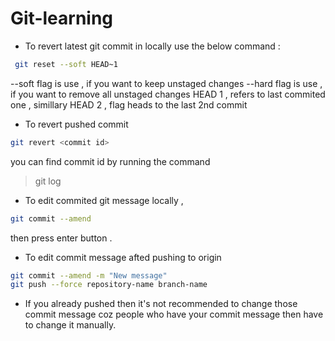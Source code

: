 # Git-learning

- To revert latest git commit in locally use the below command :

```sh
 git reset --soft HEAD~1
```
--soft flag is use , if you want to keep unstaged changes 
--hard flag is use , if you want to remove all unstaged changes 
HEAD 1 , refers to last commited one , simillary HEAD 2 , flag heads to the last 2nd commit
- To revert pushed commit 

```sh
git revert <commit id>
```
you can find commit id by running the command 
> git log

- To edit commited git message locally ,
```sh
git commit --amend
```
then press enter button .
- To edit commit message afted pushing to origin
```sh
git commit --amend -m "New message"
git push --force repository-name branch-name
```
- If you already pushed then it's not recommended to change those commit message coz people who have your commit message then have to change it manually.
